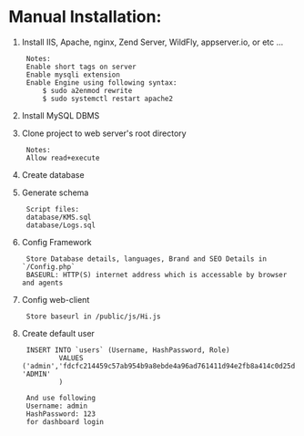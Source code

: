 # Manual Installation:

1. Install IIS, Apache, nginx, Zend Server, WildFly, appserver.io, or etc ...

        Notes:
        Enable short tags on server
        Enable mysqli extension
        Enable Engine using following syntax:
            $ sudo a2enmod rewrite
            $ sudo systemctl restart apache2

1. Install MySQL DBMS
1. Clone project to web server's root directory

        Notes:
        Allow read+execute

1. Create database
1. Generate schema

        Script files:
        database/KMS.sql
        database/Logs.sql

1. Config Framework

        Store Database details, languages, Brand and SEO Details in `/Config.php`
        BASEURL: HTTP(S) internet address which is accessable by browser and agents

1. Config web-client

        Store baseurl in /public/js/Hi.js

1. Create default user

        INSERT INTO `users` (Username, HashPassword, Role)
                VALUES ('admin','fdcfc214459c57ab954b9a8ebde4a96ad761411d94e2fb8a414c0d25d38d2de3c831ce12eff572177b038bb610e301bb924dfc90833804a4409cd0c0e594d70e', 'ADMIN'
                )

        And use following
        Username: admin
        HashPassword: 123
        for dashboard login